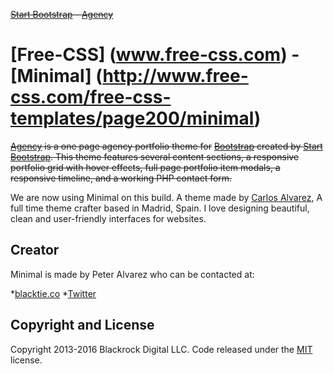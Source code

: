 ~~[Start Bootstrap](http://startbootstrap.com/) - [Agency](http://startbootstrap.com/template-overviews/agency/)~~
# [Free-CSS] (www.free-css.com) - [Minimal] (http://www.free-css.com/free-css-templates/page200/minimal)

~~[Agency](http://startbootstrap.com/template-overviews/agency/) is a one page agency portfolio theme for~~ ~~[Bootstrap](http://getbootstrap.com/) created by [Start Bootstrap](http://startbootstrap.com/). This theme features several content sections, a responsive portfolio grid with hover effects, full page portfolio item modals, a responsive timeline, and a working PHP contact form.~~

We are now using Minimal on this build. A theme made by [Carlos Alvarez](http://blacktie.co/), A full time theme crafter based in Madrid, Spain. I love designing beautiful, clean and user-friendly interfaces for websites.

## Creator

Minimal is made by Peter Alvarez who can be contacted at:

*[blacktie.co](http://blacktie.co/)
*[Twitter](http://twitter.com/BlackTie_co)

## Copyright and License

Copyright 2013-2016 Blackrock Digital LLC. Code released under the [MIT](https://github.com/BlackrockDigital/startbootstrap-agency/blob/gh-pages/LICENSE) license.
